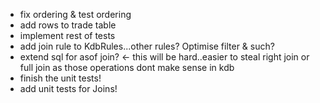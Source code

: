 * fix ordering & test ordering
* add rows to trade table
* implement rest of tests
* add join rule to KdbRules...other rules? Optimise filter & such?
* extend sql for asof join? <- this will be hard..easier to steal
 right join or full join as those operations dont make sense in kdb
* finish the unit tests!
* add unit tests for Joins!